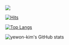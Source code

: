  <img src="https://capsule-render.vercel.app/api?type=venom&color=auto&height=300&section=header&text=Yewon's%20GitHub&fontSize=90" />
 
[![Hits](https://hits.seeyoufarm.com/api/count/incr/badge.svg?url=https%3A%2F%2Fgithub.com%2FYEW0N-KIM&count_bg=%2379C83D&title_bg=%23555555&icon=&icon_color=%23E7E7E7&title=yewon-kim&edge_flat=false)](https://hits.seeyoufarm.com)

<!-- 많이 사용하는 언어 -->
[![Top Langs](https://github-readme-stats.vercel.app/api/top-langs/?username=YEW0N-KIM&layout=compact)](https://github.com/YEW0N-KIM/github-readme-stats)

<!-- 깃 상태 -->
![yewon-kim's GitHub stats](https://github-readme-stats.vercel.app/api?username=YEW0N-KIM&show_icons=true&theme=radical)
